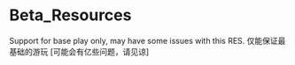 # Beta_Resources
Support for base play only, may have some issues with this RES.
仅能保证最基础的游玩 [可能会有亿些问题，请见谅]
